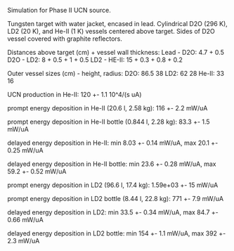 Simulation for Phase II UCN source.

Tungsten target with water jacket, encased in lead.
Cylindrical D2O (296 K), LD2 (20 K), and He-II (1 K) vessels centered above target.
Sides of D2O vessel covered with graphite reflectors.

Distances above target (cm) + vessel wall thickness:
Lead - D2O: 4.7 + 0.5
D2O - LD2: 8 + 0.5 + 1 + 0.5
LD2 - HE-II: 15 + 0.3 + 0.8 + 0.2

Outer vessel sizes (cm) - height, radius:
D2O: 86.5 38
LD2: 62 28
He-II: 33 16

UCN production in He-II:
120 +- 1.1 10^4/(s uA)

prompt energy deposition in He-II (20.6 l, 2.58 kg):
116 +- 2.2 mW/uA

prompt energy deposition in He-II bottle (0.844 l, 2.28 kg):
83.3 +- 1.5 mW/uA

delayed energy deposition in He-II:
min 8.03 +- 0.14 mW/uA, max 20.1 +- 0.25 mW/uA

delayed energy deposition in He-II bottle:
min 23.6 +- 0.28 mW/uA, max 59.2 +- 0.52 mW/uA

prompt energy deposition in LD2 (96.6 l, 17.4 kg):
1.59e+03 +- 15 mW/uA

prompt energy deposition in LD2 bottle (8.44 l, 22.8 kg):
771 +- 7.9 mW/uA

delayed energy deposition in LD2:
min 33.5 +- 0.34 mW/uA, max 84.7 +- 0.66 mW/uA

delayed energy deposition in LD2 bottle:
min 154 +- 1.1 mW/uA, max 392 +- 2.3 mW/uA

